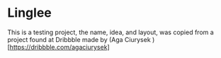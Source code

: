 # Linglee
This is a testing project, the name, idea, and layout, was copied from a project found at Dribbble made by (Aga Ciurysek )[https://dribbble.com/agaciurysek]
